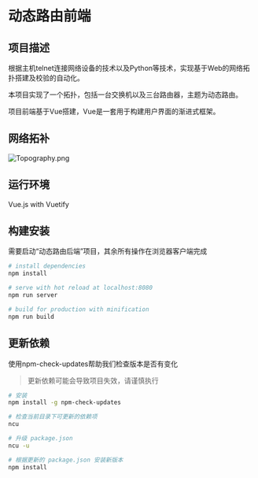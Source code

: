 # 动态路由前端

## 项目描述

根据主机telnet连接网络设备的技术以及Python等技术，实现基于Web的网络拓扑搭建及校验的自动化。

本项目实现了一个拓扑，包括一台交换机以及三台路由器，主题为动态路由。

项目前端基于Vue搭建，Vue是一套用于构建用户界面的渐进式框架。

## 网络拓补

![Topography.png](https://i.loli.net/2021/01/08/lgf3pVIZxwBGokW.png)

## 运行环境

Vue.js with Vuetify

## 构建安装

需要启动“动态路由后端”项目，其余所有操作在浏览器客户端完成

``` bash
# install dependencies
npm install

# serve with hot reload at localhost:8080
npm run server

# build for production with minification
npm run build
```

## 更新依赖

使用npm-check-updates帮助我们检查版本是否有变化

> 更新依赖可能会导致项目失效，请谨慎执行

``` bash
# 安装
npm install -g npm-check-updates

# 检查当前目录下可更新的依赖项
ncu

# 升级 package.json
ncu -u

# 根据更新的 package.json 安装新版本
npm install
```
